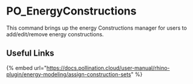 # PO_EnergyConstructions

This command brings up the energy Constructions manager for users to add/edit/remove energy constructions.

## Useful Links

{% embed url="https://docs.pollination.cloud/user-manual/rhino-plugin/energy-modeling/assign-construction-sets" %}

